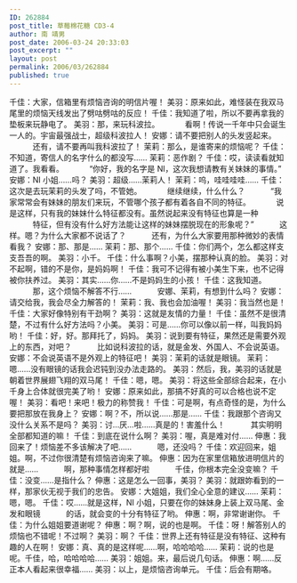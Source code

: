 ```yaml
---
ID: 262884
post_title: 草莓棉花糖 CD3-4
author: 南 靖男
post_date: 2006-03-24 20:33:03
post_excerpt: ""
layout: post
permalink: 2006/03/262884
published: true
---
```

千佳：大家，信箱里有烦恼咨询的明信片喔！
美羽：原来如此，难怪装在我双马尾里的烦恼天线发出了劈咕劈咕的反应！
千佳：我知道了啦，所以不要再拿我的垫板来玩静电了。
美羽：那，来玩科波拉。
　　　看啊！传说一千年中只会诞生一人的。宇宙最强战士，超级科波拉人！
安娜：请不要把别人的头发竖起来。
　　　还有，请不要再叫我科波拉了！
茉莉：那么，是谁寄来的烦恼呢？
千佳：不知道，寄信人的名字什么的都没写……
茉莉：恶作剧？
千佳：哎，读读看就知道了。我看看。
　　　“你好，我的名字是 NI，这次我想请教有关妹妹的事情。”
安娜：NI 小姐……吗？
美羽：超级……茉莉人！
茉莉：呜，哇哇哇哇……
千佳：这次是去玩茉莉的头发了吗，不管她。
　　　继续继续，什么什么？
　　　“我家常常会有妹妹的朋友们来玩，不管哪个孩子都有着各自不同的特征。
　　　说是这样，只有我的妹妹什么特征都没有。虽然说起来没有特征也算是一种
　　　特征，但有没有什么好方法能让这样的妹妹摆脱现在的形象呢？”<!--more-->
　　　这样。嗯？为什么大家都不说话了？
　　　还有，为什么大家要用那种微妙的表情看我？
安娜：那、那是……
茉莉：那、那个……
千佳：你们两个，怎么都这样支支吾吾的啊。
美羽：小千。
千佳：什么事啊？小美，摆那种认真的脸。
美羽：对不起啊，错的不是你，是妈妈啊！
千佳：我可不记得有被小美生下来，也不记得被你扶养过。
美羽：其实……你……不是妈妈生的小孩！
千佳：这我知道。
　　　那，这个烦恼不解答不行……
　　　安娜、茉莉，有想到什么吗？
安娜：请交给我，我会尽全力解答的！
茉莉：我、我也会加油喔！
美羽：我当然也是！
千佳：大家好像特别有干劲啊？
美羽：这就是友情的力量！
千佳：虽然不是很清楚，不过有什么好方法吗？小美。
美羽：可是……你可以像以前一样，叫我妈妈哟！
千佳：好，好。那拜托了，妈妈。
美羽：说到要有特征，果然还是需要外观上的东西，对吧？
　　　比如说科波拉的话，就是金发、外国人、不会说英语。
安娜：不会说英语不是外观上的特征吧！
美羽：茉莉的话就是眼镜。
茉莉：嗯……没有眼镜的话我会迟钝到没办法走路的。
美羽：然后，我，美羽的话就是朝着世界展翅飞翔的双马尾！
千佳：嗯，嗯。
美羽：将这些全部综合起来，在小千身上合体就很完美了哟！
安娜：原来如此，那搞不好真的可以合格也说不定喔！
美羽：看吧！来吧！极力的称赞我！
千佳：可是啊，有点奇怪的是，为什么要把那放在我身上？
安娜：啊？不，所以说……那是……
千佳：我跟那个咨询又没什么关系不是吗？
美羽：讨…厌…啦……真是的！害羞什么！
　　　其实明明全部都知道的嘛！
千佳：到底在说什么啊？
美羽：喔，真是难对付……
伸惠：我回来了！烦恼差不多该解决了吧……
　　　嗯，还没吗？
千佳：欢迎回来，姐姐。啊，不过你很清楚有烦恼咨询来了嘛。
伸惠：因为在家里信箱放进明信片的就是……
　　　啊，那种事情怎样都好啦
　　　千佳，你根本完全没变嘛？
千佳：没变……是指什么？
伸惠：这是怎么一回事，美羽？
美羽：就跟妳看到的一样，那家伙无视于我们的忠告。
安娜：大姐姐，我们全心全意的建议……
茉莉：嗯，嗯。
千佳：哎……就是这样，NI 小姐，只要在你的妹妹身上装上双马尾、金发和眼镜
　　　的话，就会变的十分有特征了哟。
伸惠：啊，非常谢谢你。
千佳：为什么姐姐要道谢呢？
伸惠：啊？啊，说的也是啊。
千佳：呀！解答别人的烦恼也不错呢！不过啊？
美羽：啊？
千佳：世界上还有特征是没有特征、这种有趣的人在啊！
安娜：真、真的是这样呢……啊，哈哈哈哈……
茉莉：说的也是呢。千佳，哈，哈哈哈哈……
美羽：姐姐。来，最后说几句话。
伸惠：啊……反正本人看起来很幸福……
美羽：以上，是烦恼咨询单元。
千佳：后会有期咯。